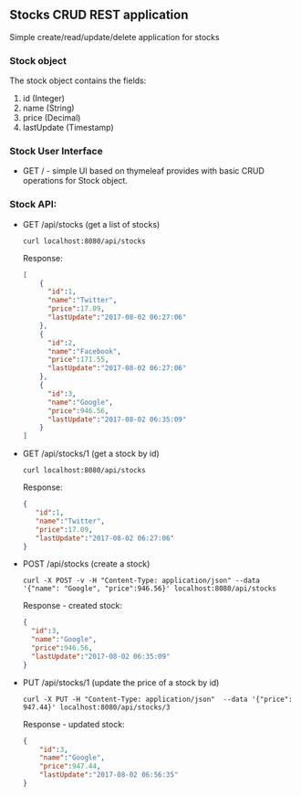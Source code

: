 ## Stocks CRUD REST application
Simple create/read/update/delete application for stocks

### Stock object
The stock object contains the fields:
1. id (Integer)
2. name (String)
3. price (Decimal) 
4. lastUpdate (Timestamp)

### Stock User Interface 
* GET / - simple UI based on thymeleaf provides with basic CRUD operations for Stock object. 

### Stock API:
* GET /api/stocks​ (get a list of stocks)

	`curl localhost:8080/api/stocks`

	Response:
	
	```json   
	[
		{
		  "id":1,
		  "name":"Twitter",
		  "price":17.09,
		  "lastUpdate":"2017-08-02 06:27:06"
		},
		{
		  "id":2,
		  "name":"Facebook",
		  "price":171.55,
		  "lastUpdate":"2017-08-02 06:27:06"
		},
		{
		  "id":3,
		  "name":"Google",
		  "price":946.56,
		  "lastUpdate":"2017-08-02 06:35:09"
		}
	]	
	```
* GET /api/stocks/1​ (get a stock by id)

	`curl localhost:8080/api/stocks`
	
	Response:
	
	```json 	
	{
	   "id":1,
	   "name":"Twitter",
	   "price":17.09,
	   "lastUpdate":"2017-08-02 06:27:06"
	}
	```

* POST /api/stocks​ (create a stock)

	`curl -X POST -v -H "Content-Type: application/json" --data '{"name": "Google", "price":946.56}' localhost:8080/api/stocks`

	Response - created stock:
	
	```json
	{
      "id":3,
      "name":"Google",
      "price":946.56,
      "lastUpdate":"2017-08-02 06:35:09"
    }
	``` 

* PUT /api/stocks/1​ (update the price of a stock by id)

	`curl -X PUT -H "Content-Type: application/json"  --data '{"price": 947.44}' localhost:8080/api/stocks/3`

	Response - updated stock:
	```json
	{
		"id":3,
		"name":"Google",
		"price":947.44,
		"lastUpdate":"2017-08-02 06:56:35"
	}
	```